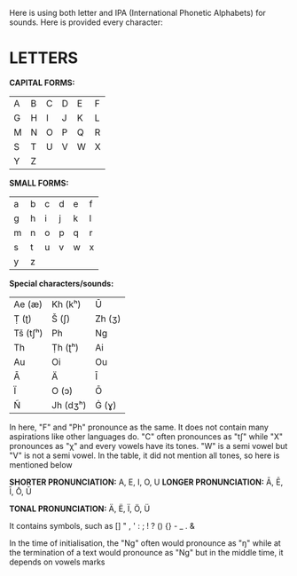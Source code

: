 Here is using both letter and IPA (International Phonetic Alphabets) for sounds. Here is provided every character:

# LETTERS
**CAPITAL FORMS:**
<table>
  <tr>
    <td>A</td><td>B</td><td>C</td><td>D</td><td>E</td><td>F</td>
  </tr>
  <tr>
    <td>G</td><td>H</td><td>I</td><td>J</td><td>K</td><td>L</td>
  </tr>
  <tr>
    <td>M</td><td>N</td><td>O</td><td>P</td><td>Q</td><td>R</td>
  </tr>
  <tr>
    <td>S</td><td>T</td><td>U</td><td>V</td><td>W</td><td>X</td>
  </tr>
  <tr>
    <td>Y</td><td>Z</td>
  </tr>
</table>

**SMALL FORMS:**
<table>
  <tr>
    <td>a</td><td>b</td><td>c</td><td>d</td><td>e</td><td>f</td>
  </tr>
  <tr>
    <td>g</td><td>h</td><td>i</td><td>j</td><td>k</td><td>l</td>
  </tr>
  <tr>
    <td>m</td><td>n</td><td>o</td><td>p</td><td>q</td><td>r</td>
  </tr>
  <tr>
    <td>s</td><td>t</td><td>u</td><td>v</td><td>w</td><td>x</td>
  </tr>
  <tr>
    <td>y</td><td>z</td>
  </tr>
</table>

**Special characters/sounds:**
<table>
  <tr>
    <td>Ae (æ)</td><td>Kh (kʰ)</td><td>Ū</td>
  </tr>
  <tr>
    <td>Ṭ (ʈ)</td><td>Š (ʃ)</td><td>Zh (ʒ)</td>
  </tr>
  <tr>
    <td>Tš (tʃʰ)</td><td>Ph</td><td>Ng</td>
  </tr>
  <tr>
    <td>Th</td><td>Ṭh (ʈʰ)</td><td>Ai</td>
  </tr>
  <tr>
    <td>Au</td><td>Oi</td><td>Ou</td>
  </tr>
  <tr>
    <td>Ā</td><td>Ä</td><td>Ī</td>
  </tr>
  <tr>
    <td>Ï</td><td>O (ɔ)</td><td>Ō</td>
  </tr>
  <tr>
    <td>Ñ</td><td>Jh (dʒʰ)</td><td>Ġ (ɣ)</td>
  </tr>
</table>

In here, "F" and "Ph" pronounce as the same. It does not contain many aspirations like other languages do. "C" often pronounces as "tʃ" while "X" pronounces as "χ" and every vowels have its tones. "W" is a semi vowel but "V" is not a semi vowel. In the table, it did not mention all tones, so here is mentioned below

<text>
  <b>SHORTER PRONUNCIATION:</b> A, E, I, O, U
</text>
<text>
  <b>LONGER PRONUNCIATION:</b> Ā, Ē, Ī, Ō, Ū
</text>
<p>
  <b>TONAL PRONUNCIATION:</b> Ä, Ë, Ï, Ö, Ü
</p>

It contains symbols, such as [] " , ' : ; ! ? () {} - _ . &

In the time of initialisation, the "Ng" often would pronounce as "ŋ" while at the termination of a text would pronounce as "Ng" but in the middle time, it depends on vowels marks
